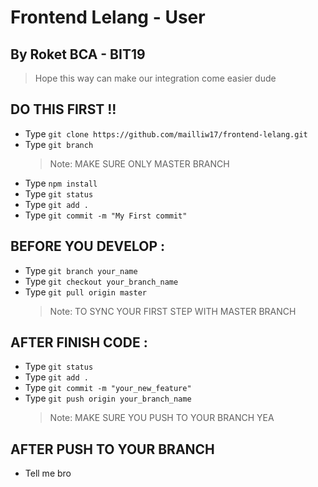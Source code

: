# Frontend Lelang - User

## By Roket BCA - BIT19

> Hope this way can make our integration come easier dude

## DO THIS FIRST !!

- Type `git clone https://github.com/mailliw17/frontend-lelang.git`
- Type `git branch`
  > Note: MAKE SURE ONLY MASTER BRANCH
- Type `npm install`
- Type `git status`
- Type `git add .`
- Type `git commit -m "My First commit"`

## BEFORE YOU DEVELOP :
- Type `git branch your_name`
- Type  `git checkout your_branch_name`
- Type `git pull origin master`
  > Note: TO SYNC YOUR FIRST STEP WITH MASTER BRANCH

## AFTER FINISH CODE :

- Type `git status`
- Type `git add .`
- Type `git commit -m "your_new_feature"`
- Type `git push origin your_branch_name`
  > Note: MAKE SURE YOU PUSH TO YOUR BRANCH YEA
  
## AFTER PUSH TO YOUR BRANCH
- Tell me bro
